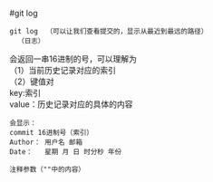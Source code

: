 #git log  

    git log  （可以让我们查看提交的，显示从最近到最远的路径）  
      （日志）  

会返回一串16进制的号，可以理解为  
（1）当前历史记录对应的索引  
（2）键值对  
key:索引  
value：历史记录对应的具体的内容  

    会显示：  
    commit 16进制号（索引）  
    Author： 用户名 邮箱  
    Date：   星期 月 日 时分秒 年份  

    注释参数（""中的内容）

